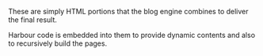 These are simply HTML portions that the blog engine combines to deliver the final result.

Harbour code is embedded into them to provide dynamic contents and also to recursively build the pages.
